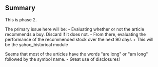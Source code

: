 ## Summary
This is phase 2.  

The primary issue here will be:
	- Evaluating whether or not the article recommends a buy.  Discard if it does not.
	- From there, evaluating the performance of the recommended stock over the next 90 days
		+ This will be the yahoo_historical module

Seems that most of the articles have the words "are long" or "am long" followed by the symbol name.
	- Great use of disclosures!
